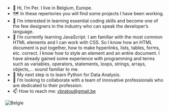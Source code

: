 - 👋 Hi, I’m Per. I live in Belgium, Europe. 
- 🗺 In these repertories you will find some projects I have been working.
- 👀 I’m interested in learning essential coding skills and become one of the few designers in the industry who can speak the developer’s language.
- 🌱 I’m currently learning JavaScript. I am familiar with the most common HTML elements and I can work with CSS. So I know how an HTML document is put together, how to make hyperlinks, lists, tables, forms, etc. correct. I know how to style an element and an entire document. I have already gained some experience with programming and terms such as variables, operators, statements, loops, strings, arrays, objects,... sound familiar to me.
- 🐍 My next step is to learn Python for Data Analysis.
- 💞️ I’m looking to collaborate with a team of innovative professionals who are dedicated to their profession.
- 📫 How to reach me: vbratou@gmail.be

<!---
IC-XC/IC-XC is a ✨ special ✨ repository because its `README.md` (this file) appears on your GitHub profile.
You can click the Preview link to take a look at your changes.
--->
![Belgie](https://github.com/IC-XC/Per-IC-XC/assets/86513555/c9d0a03e-4722-4595-9434-e37d912784ca)
